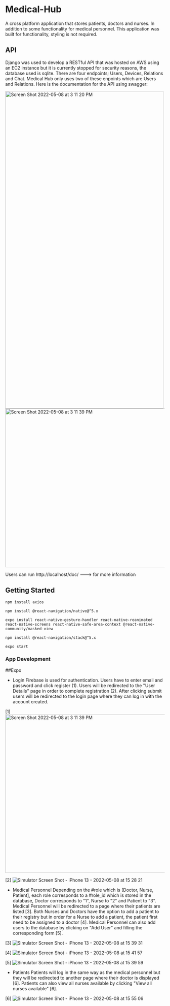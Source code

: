 # Medical-Hub

A cross platform application that stores patients, doctors and nurses. In addition to some functionality for medical personnel. This application was built for functionality, styling is not required.

## API

Django was used to develop a RESTful API that was hosted on AWS using an EC2 instance but it is currently stopped for security reasons, the database used is sqlite. There are four endpoints; Users, Devices, Relations and Chat. Medical Hub only uses two of these enpoints which are Users and Relations. Here is the documentation for the API using swagger:

<img width="500" height ="1000" alt="Screen Shot 2022-05-08 at 3 11 20 PM" src="https://user-images.githubusercontent.com/60357207/167312143-a7edba1f-4cc6-4fe4-af36-80d54db68992.png">

<img width="1000" height ="500" alt="Screen Shot 2022-05-08 at 3 11 39 PM" src="https://user-images.githubusercontent.com/60357207/167312191-dd295a6f-7c32-485c-a7ce-d96d837adca0.png">


Users can run http://localhost/doc/ ---> for more information


## Getting Started
```
npm install axios
```
```
npm install @react-navigation/native@^5.x
```
```
expo install react-native-gesture-handler react-native-reanimated react-native-screens react-native-safe-area-context @react-native-community/masked-view
```
```
npm install @react-navigation/stack@^5.x
```
```
expo start
```


### App Development 
##Expo

* Login 
Firebase is used for authentication. Users have to enter email and password and click register (1). Users will be redirected to the "User Details" page in order to complete registration (2). After clicking submit users will be redirected to the login page where they can log in with the account created.

[1]
<img width="1000" height ="500" alt="Screen Shot 2022-05-08 at 3 11 39 PM" src="https://user-images.githubusercontent.com/60357207/167312472-c761e66e-7782-4281-8dea-8c0892a4f1a3.png">

[2]
![Simulator Screen Shot - iPhone 13 - 2022-05-08 at 15 28 21](https://user-images.githubusercontent.com/60357207/167312528-ad5498ee-7b0e-4899-aec7-29031dc8db04.png)


* Medical Personnel
Depending on the #role which is [Doctor, Nurse, Patient], each role corresponds to a #role_id which is stored in the database, Doctor corresponds to "1", Nurse to "2" and Patient to "3". Medical Personnel will be redirected to a page where their patients are listed [3]. Both Nurses and Doctors have the option to add a patient to their registry but in order for a Nurse to add a patient, the patient first need to be assigned to a doctor [4]. Medical Personnel can also add users to the database by clicking on "Add User" and filling the corresponding form [5].

[3]
![Simulator Screen Shot - iPhone 13 - 2022-05-08 at 15 39 31](https://user-images.githubusercontent.com/60357207/167312948-a3975f1b-7409-40b2-a1f9-33dc2a54cf7f.png)

[4]
![Simulator Screen Shot - iPhone 13 - 2022-05-08 at 15 41 57](https://user-images.githubusercontent.com/60357207/167313078-12646467-7bea-41c7-8abe-4e09719c2d40.png)

[5]
![Simulator Screen Shot - iPhone 13 - 2022-05-08 at 15 39 59](https://user-images.githubusercontent.com/60357207/167313171-68f2d299-5357-4e6e-bd17-34257b7428df.png)


* Patients 
Patients will log in the same way as the medical personnel but they will be redirected to another page where their doctor is displayed [6]. Patients can also view all nurses available by clicking "View all nurses available" [6].

[6]
![Simulator Screen Shot - iPhone 13 - 2022-05-08 at 15 55 06](https://user-images.githubusercontent.com/60357207/167313595-54cbc8e8-1ab3-436b-8c50-0a36ee6ae6c6.png)




